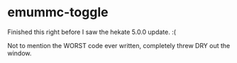 # emummc-toggle

Finished this right before I saw the hekate 5.0.0 update. :(

Not to mention the WORST code ever written, completely threw DRY out the window.